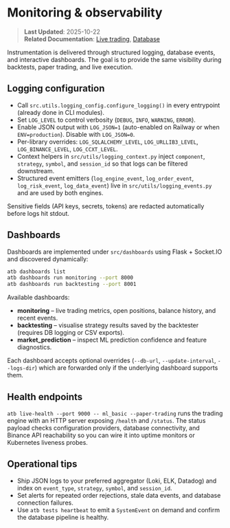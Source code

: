 # Monitoring & observability

> **Last Updated**: 2025-10-22  
> **Related Documentation**: [Live trading](live_trading.md), [Database](database.md)

Instrumentation is delivered through structured logging, database events, and interactive dashboards. The goal is to provide the
same visibility during backtests, paper trading, and live execution.

## Logging configuration

- Call `src.utils.logging_config.configure_logging()` in every entrypoint (already done in CLI modules).
- Set `LOG_LEVEL` to control verbosity (`DEBUG`, `INFO`, `WARNING`, `ERROR`).
- Enable JSON output with `LOG_JSON=1` (auto-enabled on Railway or when `ENV=production`). Disable with `LOG_JSON=0`.
- Per-library overrides: `LOG_SQLALCHEMY_LEVEL`, `LOG_URLLIB3_LEVEL`, `LOG_BINANCE_LEVEL`, `LOG_CCXT_LEVEL`.
- Context helpers in `src/utils/logging_context.py` inject `component`, `strategy`, `symbol`, and `session_id` so that logs can be
  filtered downstream.
- Structured event emitters (`log_engine_event`, `log_order_event`, `log_risk_event`, `log_data_event`) live in
  `src/utils/logging_events.py` and are used by both engines.

Sensitive fields (API keys, secrets, tokens) are redacted automatically before logs hit stdout.

## Dashboards

Dashboards are implemented under `src/dashboards` using Flask + Socket.IO and discovered dynamically:

```bash
atb dashboards list
atb dashboards run monitoring --port 8000
atb dashboards run backtesting --port 8001
```

Available dashboards:

- **monitoring** – live trading metrics, open positions, balance history, and recent events.
- **backtesting** – visualise strategy results saved by the backtester (requires DB logging or CSV exports).
- **market_prediction** – inspect ML prediction confidence and feature diagnostics.

Each dashboard accepts optional overrides (`--db-url`, `--update-interval`, `--logs-dir`) which are forwarded only if the
underlying dashboard supports them.

## Health endpoints

`atb live-health --port 9000 -- ml_basic --paper-trading` runs the trading engine with an HTTP server exposing `/health` and
`/status`. The status payload checks configuration providers, database connectivity, and Binance API reachability so you can wire
it into uptime monitors or Kubernetes liveness probes.

## Operational tips

- Ship JSON logs to your preferred aggregator (Loki, ELK, Datadog) and index on `event_type`, `strategy`, `symbol`, and
  `session_id`.
- Set alerts for repeated order rejections, stale data events, and database connection failures.
- Use `atb tests heartbeat` to emit a `SystemEvent` on demand and confirm the database pipeline is healthy.
